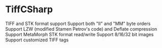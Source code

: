 # TiffCSharp
TIFF and STK format support
Support both "II" and "MM" byte orders
Support LZW (modified Stamen Petrov's code) and Deflate compression
Support MetaMorph STK format read/write
Support 8/16/32 bit images
Support customized TIFF tags
